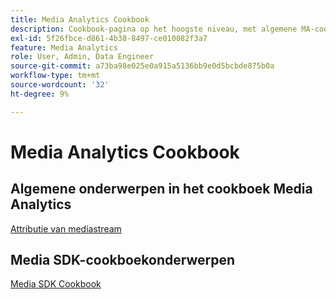 ```yaml
---
title: Media Analytics Cookbook
description: Cookbook-pagina op het hoogste niveau, met algemene MA-cookboekkoppelingen en SDK-specifieke koppelingen.
exl-id: 5f26fbce-d861-4b38-8497-ce010082f3a7
feature: Media Analytics
role: User, Admin, Data Engineer
source-git-commit: a73ba98e025e0a915a5136bb9e0d5bcbde875b0a
workflow-type: tm+mt
source-wordcount: '32'
ht-degree: 9%

---
```


# Media Analytics Cookbook

## Algemene onderwerpen in het cookboek Media Analytics

[Attributie van mediastream](/help/media-analytics-cookbook/media-dimensions.md)

## Media SDK-cookboekonderwerpen

[Media SDK Cookbook](/help/use-cases/cookbook/sdk-cookbook-overview.md)
